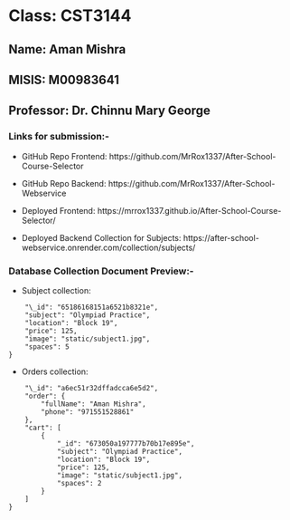 # Class: CST3144

## Name: Aman Mishra

## MISIS: M00983641

## Professor: Dr. Chinnu Mary George

### Links for submission:-

-   <p>GitHub Repo Frontend: https://github.com/MrRox1337/After-School-Course-Selector</p>
-   <p>GitHub Repo Backend: https://github.com/MrRox1337/After-School-Webservice</p>
-   <p>Deployed Frontend: https://mrrox1337.github.io/After-School-Course-Selector/</p>
-   <p>Deployed Backend Collection for Subjects: https://after-school-webservice.onrender.com/collection/subjects/</p>

### Database Collection Document Preview:-

-   Subject collection:

```{
    "\_id": "65186168151a6521b8321e",
    "subject": "Olympiad Practice",
    "location": "Block 19",
    "price": 125,
    "image": "static/subject1.jpg",
    "spaces": 5
}
```

-   Orders collection:

```{
    "\_id": "a6ec51r32dffadcca6e5d2",
    "order": {
        "fullName": "Aman Mishra",
        "phone": "971551528861"
    },
    "cart": [
        {
            "_id": "673050a197777b70b17e895e",
            "subject": "Olympiad Practice",
            "location": "Block 19",
            "price": 125,
            "image": "static/subject1.jpg",
            "spaces": 2
        }
    ]
}
```
